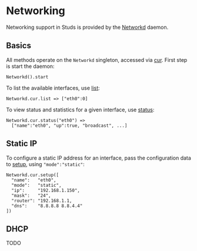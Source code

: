 # Networking

[networkd]: ../api/studs/Networkd.html

Networking support in Studs is provided by the [Networkd][networkd] daemon.

## Basics

[cur]:    ../api/studs/Networkd.html#cur
[list]:   ../api/studs/Networkd.html#list
[status]: ../api/studs/Networkd.html#status

All methods operate on the `Networkd` singleton, accessed via [cur][cur]. First
step is start the daemon:

    Networkd().start

To list the available interfaces, use [list][list]:

    Networkd.cur.list => ["eth0":0]

To view status and statistics for a given interface, use [status][status]:

    Networkd.cur.status("eth0") =>
      ["name":"eth0", "up":true, "broadcast", ...]

## Static IP

[setup]: ../api/studs/Networkd.html#setup

To configure a static IP address for an interface, pass the configuration data
to [setup][setup], using `"mode":"static"`:

    Networkd.cur.setup([
      "name":   "eth0",
      "mode":   "static",
      "ip":     "192.168.1.150",
      "mask":   "24",
      "router": "192.168.1.1,
      "dns":    "8.8.8.8 8.8.4.4"
    ])

## DHCP

TODO

